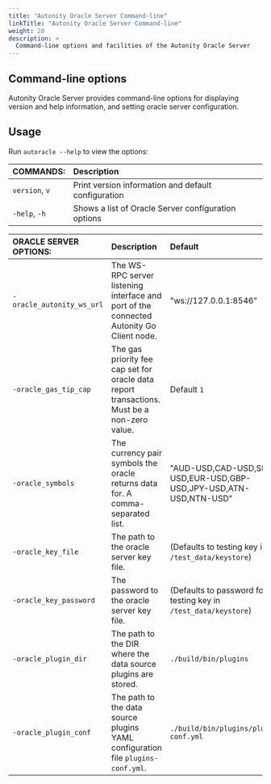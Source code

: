 ```yaml
---
title: "Autonity Oracle Server Command-line"
linkTitle: "Autonity Oracle Server Command-line"
weight: 20
description: >
  Command-line options and facilities of the Autonity Oracle Server
---
```

<!--
## Command-line facilities

Command-line tools for interacting with an Autonity Oracle Server are provided by:

- Autonity Utility Tool `aut`. A Python command-line RPC client for Autonity. The tool provides access to Autonity Oracle Contract interface functions.

For `aut` installation, usage, and command-line options see Reference [Setup the Autonity Utility Tool (aut)](/account-holders/setup-aut/).

For calling Oracle Contract functions using `aut` see Reference [Autonity Interfaces, Oracle Contract interface](/reference/api/oracle/).
-->
## Command-line options

Autonity Oracle Server provides command-line options for displaying version and help information, and setting oracle server configuration.

## Usage

Run `autoracle --help` to view the options:

| COMMANDS: | Description |
|:--|:--|
| `version`, `v` | Print version information and default configuration |
| `-help`, `-h`  | Shows a list of Oracle Server configuration options |


| ORACLE SERVER OPTIONS: | Description | Default | Required? |
|:--|:--|:--|:--|
| `-oracle_autonity_ws_url` | The WS-RPC server listening interface and port of the connected Autonity Go Client node. | "ws://127.0.0.1:8546" | Yes |
| `-oracle_gas_tip_cap` | The gas priority fee cap set for oracle data report transactions. Must be a non-zero value. | Default `1` | No |                                                             
| `-oracle_symbols` | The currency pair symbols the oracle returns data for. A comma-separated list. | "AUD-USD,CAD-USD,SEK-USD,EUR-USD,GBP-USD,JPY-USD,ATN-USD,NTN-USD" | No |
| `-oracle_key_file` | The path to the oracle server key file. | (Defaults to testing key in `/test_data/keystore`) | Yes |
| `-oracle_key_password` | The password to the oracle server key file. | (Defaults to password for testing key in `/test_data/keystore`) | Yes |
| `-oracle_plugin_dir` | The path to the DIR where the data source plugins are stored. | `./build/bin/plugins` | No |
| `-oracle_plugin_conf` | The path to the data source plugins YAML configuration file `plugins-conf.yml`. | `./build/bin/plugins/plugins-conf.yml` | Yes |
